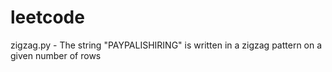 # leetcode

zigzag.py - The string "PAYPALISHIRING" is written in a zigzag pattern on a given number of rows 
